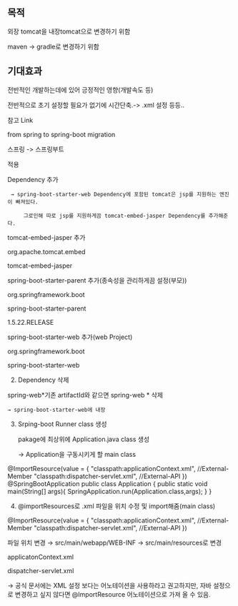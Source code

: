 
## 목적

외장 tomcat을 내장tomcat으로 변경하기 위함

 maven → gradle로 변경하기 위함

## 기대효과

전반적인 개발하는데에 있어 긍정적인 영향(개발속도 등)

전반적으로 초기 설정할 필요가 없기에 시간단축.->  .xml 설정 등등.. 

참고 Link

from spring to spring-boot migration

스프링 -> 스프링부트

적용 

Dependency 추가

     → spring-boot-starter-web Dependency에 포함된 tomcat은 jsp를 지원하는 엔진이 빠져있다. 

         그로인해 따로 jsp를 지원하게끔 tomcat-embed-jasper Dependency를 추가해준다.

tomcat-embed-jasper 추가

<dependency> 

<groupId>org.apache.tomcat.embed</groupId> 

<artifactId>tomcat-embed-jasper</artifactId> 

</dependency>

spring-boot-starter-parent 추가(종속성을 관리하게끔 설정(부모))

<parent>

<groupId>org.springframework.boot</groupId>

 <artifactId>spring-boot-starter-parent</artifactId> 

<version>1.5.22.RELEASE</version> 

</parent>

spring-boot-starter-web 추가(web Project)

<dependency> 

<groupId>org.springframework.boot</groupId>

 <artifactId>spring-boot-starter-web</artifactId>

 </dependency>

2. Dependency 삭제

<artifactId>spring-web*</artifactId>기존 artifactId와 같으면 spring-web * 삭제

    → spring-boot-starter-web에 내장

3. Srping-boot Runner class 생성

   pakage에 최상위에 Application.java class 생성

    →  Application을 구동시키게 할 main class

@ImportResource(value = {
        "classpath:applicationContext.xml",    //External-Member
        "classpath:dispatcher-servlet.xml",      //External-API
})
@SpringBootApplication
public class Application {
    public static void main(String[] args){
        SpringApplication.run(Application.class,args);
    }
}


4. @importResources로 .xml 파일을 위치 수정 및 import해줌(main class)

@ImportResource(value = {
        "classpath:applicationContext.xml",    //External-Member
        "classpath:dispatcher-servlet.xml",      //External-API
})

파일 위치 변경 → src/main/webapp/WEB-INF → src/main/resources로 변경

applicatonContext.xml

dispatcher-servlet.xml

   → 공식 문서에는 XML 설정 보다는 어노테이션을 사용하라고 권고하지만, 자바 설정으로 변경하고 싶지 않다면 @ImportResource 어노테이션으로 가져 올 수 있음.

